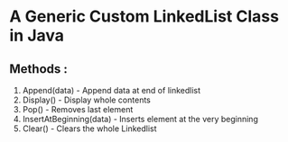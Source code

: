 
# A Generic Custom LinkedList Class in Java

## Methods :

1) Append(data) - Append data at end of linkedlist
2) Display() - Display whole contents
3) Pop() - Removes last element
4) InsertAtBeginning(data) - Inserts element at the very beginning
5) Clear() - Clears the whole Linkedlist
